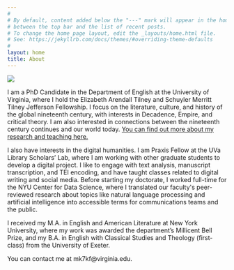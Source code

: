 ```yaml
---
#
# By default, content added below the "---" mark will appear in the home page
# between the top bar and the list of recent posts.
# To change the home page layout, edit the _layouts/home.html file.
# See: https://jekyllrb.com/docs/themes/#overriding-theme-defaults
#
layout: home
title: About
---
```

<img src="https://user-images.githubusercontent.com/45428531/148494979-3dd16cfe-1dca-4ea8-b51a-55a121a98b85.jpg">
<p>I am a PhD Candidate in the Department of English at the University of Virginia, where I hold the Elizabeth Arendall Tilney and Schuyler Merritt Tilney Jefferson Fellowship. I focus on the literature, culture, and history of the global nineteenth century, with interests in Decadence, Empire, and critical theory. I am also interested in connections between the nineteenth century continues and our world today. <a href="https://mk7kf.github.io/work.html">You can find out more about my research and teaching here.</a></p>

<p>I also have interests in the digital humanities. I am Praxis Fellow at the UVa Library Scholars’ Lab, where I am working with other graduate students to develop a digital project. I like to engage with text analysis, manuscript transcription, and TEI encoding, and have taught classes related to digital writing and social media. Before starting my doctorate, I worked full-time for the NYU Center for Data Science, where I translated our faculty's peer-reviewed research about topics like natural language processing and artificial intelligence into accessible terms for communications teams and the public. </p> 

<p>I received my M.A. in English and American Literature at New York University, where my work was awarded the department’s Millicent Bell Prize, and my B.A. in English with Classical Studies and Theology (first-class) from the University of Exeter.</p>

<p>You can contact me at mk7kf@virginia.edu.</p>
